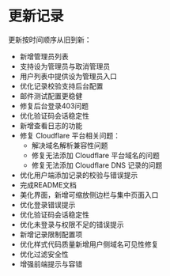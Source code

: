 # 更新记录
更新按时间顺序从旧到新：
- 新增管理员列表
- 支持设为管理员与取消管理员
- 用户列表中提供设为管理员入口
- 优化记录校验支持后台配置
- 邮件测试配置更稳健
- 修复后台登录403问题
- 优化验证码会话稳定性
- 新增查看日志的功能
- 修复 Cloudflare 平台相关问题：
  - 解决域名解析兼容性问题
  - 修复无法添加 Cloudflare 平台域名的问题
  - 修复无法添加 Cloudflare DNS 记录的问题
- 优化用户端添加记录的校验与错误提示
- 完成README文档
- 美化界面，新增可缩放侧边栏与集中页面入口
- 优化登录错误提示
- 优化验证码会话稳定性
- 优化未登录与权限不足的错误提示
- 新增记录限制配置项
- 优化样式代码质量新增用户侧域名可见性修复
- 优化过滤安全性
- 增强前端提示与容错